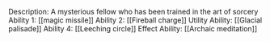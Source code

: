 Description: A mysterious fellow who has been trained
in the art of sorcery
Ability 1: [[magic missile]]
Ability 2: [[Fireball charge]]
Utility Ability: [[Glacial palisade]]
Ability 4: [[Leeching circle]]
Effect Ability: [[Archaic meditation]]
